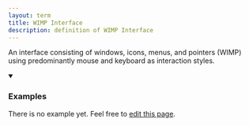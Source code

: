 ```yaml
---
layout: term
title: WIMP Interface
description: definition of WIMP Interface
---
```

An interface consisting of windows, icons, menus, and pointers (WIMP) using predominantly mouse and keyboard as interaction styles.

<details markdown="1" open>
<summary><h3>Examples</h3></summary> 

There is no example yet. Feel free to <a href="{{ site.repo }}/edit/master/{{ page.path }}" target="_blank"><i class="fa fa-edit fa-fw"></i> edit this page</a>.

</details>
